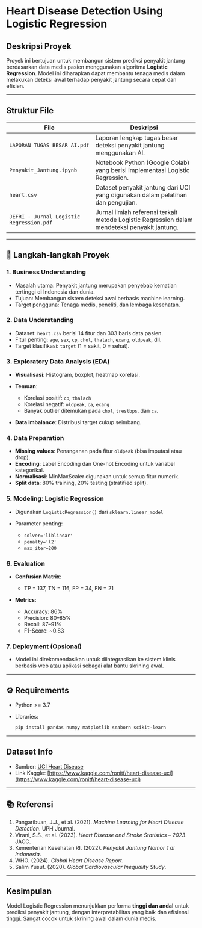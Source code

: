 
#  Heart Disease Detection Using Logistic Regression

##  Deskripsi Proyek

Proyek ini bertujuan untuk membangun sistem prediksi penyakit jantung berdasarkan data medis pasien menggunakan algoritma **Logistic Regression**. Model ini diharapkan dapat membantu tenaga medis dalam melakukan deteksi awal terhadap penyakit jantung secara cepat dan efisien.

---

##  Struktur File

| File                                     | Deskripsi                                                                                     |
| ---------------------------------------- | --------------------------------------------------------------------------------------------- |
| `LAPORAN TUGAS BESAR AI.pdf`             | Laporan lengkap tugas besar deteksi penyakit jantung menggunakan AI.                          |
| `Penyakit_Jantung.ipynb`                 | Notebook Python (Google Colab) yang berisi implementasi Logistic Regression.                  |
| `heart.csv`                              | Dataset penyakit jantung dari UCI yang digunakan dalam pelatihan dan pengujian.               |
| `JEFRI - Jurnal Logistic Regression.pdf` | Jurnal ilmiah referensi terkait metode Logistic Regression dalam mendeteksi penyakit jantung. |

---

## 🧭 Langkah-langkah Proyek

### 1. Business Understanding

* Masalah utama: Penyakit jantung merupakan penyebab kematian tertinggi di Indonesia dan dunia.
* Tujuan: Membangun sistem deteksi awal berbasis machine learning.
* Target pengguna: Tenaga medis, peneliti, dan lembaga kesehatan.

### 2. Data Understanding

* Dataset: `heart.csv` berisi 14 fitur dan 303 baris data pasien.
* Fitur penting: `age`, `sex`, `cp`, `chol`, `thalach`, `exang`, `oldpeak`, dll.
* Target klasifikasi: `target` (1 = sakit, 0 = sehat).

### 3. Exploratory Data Analysis (EDA)

* **Visualisasi**: Histogram, boxplot, heatmap korelasi.
* **Temuan**:

  * Korelasi positif: `cp`, `thalach`
  * Korelasi negatif: `oldpeak`, `ca`, `exang`
  * Banyak outlier ditemukan pada `chol`, `trestbps`, dan `ca`.
* **Data imbalance**: Distribusi target cukup seimbang.

### 4. Data Preparation

* **Missing values**: Penanganan pada fitur `oldpeak` (bisa imputasi atau drop).
* **Encoding**: Label Encoding dan One-hot Encoding untuk variabel kategorikal.
* **Normalisasi**: MinMaxScaler digunakan untuk semua fitur numerik.
* **Split data**: 80% training, 20% testing (stratified split).

### 5. Modeling: Logistic Regression

* Digunakan `LogisticRegression()` dari `sklearn.linear_model`
* Parameter penting:

  * `solver='liblinear'`
  * `penalty='l2'`
  * `max_iter=200`

### 6. Evaluation

* **Confusion Matrix**:

  * TP = 137, TN = 116, FP = 34, FN = 21
* **Metrics**:

  * Accuracy: 86%
  * Precision: 80–85%
  * Recall: 87–91%
  * F1-Score: \~0.83

### 7. Deployment (Opsional)

* Model ini direkomendasikan untuk diintegrasikan ke sistem klinis berbasis web atau aplikasi sebagai alat bantu skrining awal.

---

## ⚙️ Requirements

* Python >= 3.7
* Libraries:

  ```bash
  pip install pandas numpy matplotlib seaborn scikit-learn
  ```

---

## Dataset Info

* Sumber: [UCI Heart Disease](https://archive.ics.uci.edu/ml/datasets/Heart+Disease)
* Link Kaggle: [https://www.kaggle.com/ronitf/heart-disease-uci](https://www.kaggle.com/ronitf/heart-disease-uci)

---

## 📚 Referensi

1. Pangaribuan, J.J., et al. (2021). *Machine Learning for Heart Disease Detection*. UPH Journal.
2. Virani, S.S., et al. (2023). *Heart Disease and Stroke Statistics – 2023*. JACC.
3. Kementerian Kesehatan RI. (2022). *Penyakit Jantung Nomor 1 di Indonesia*.
4. WHO. (2024). *Global Heart Disease Report*.
5. Salim Yusuf. (2020). *Global Cardiovascular Inequality Study*.

---

## Kesimpulan

Model Logistic Regression menunjukkan performa **tinggi dan andal** untuk prediksi penyakit jantung, dengan interpretabilitas yang baik dan efisiensi tinggi. Sangat cocok untuk skrining awal dalam dunia medis.
